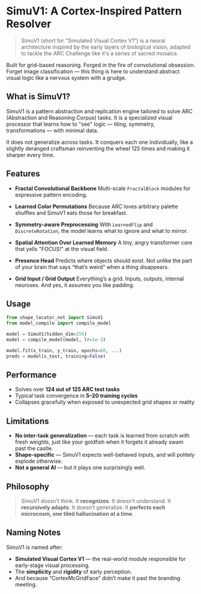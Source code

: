 # SimuV1: A Cortex-Inspired Pattern Resolver

> SimuV1 (short for "Simulated Visual Cortex V1") is a neural architecture inspired by the early layers of biological vision, adapted to tackle the ARC Challenge like it's a series of sacred mosaics.

Built for grid-based reasoning. Forged in the fire of convolutional obsession. Forget image classification — this thing is here to understand abstract visual logic like a nervous system with a grudge.

## What is SimuV1?

SimuV1 is a pattern abstraction and replication engine tailored to solve ARC (Abstraction and Reasoning Corpus) tasks. It is a specialized visual processor that learns how to "see" logic — tiling, symmetry, transformations — with minimal data.

It does not generalize across tasks. It conquers each one individually, like a slightly deranged craftsman reinventing the wheel 125 times and making it sharper every time.

## Features

* **Fractal Convolutional Backbone**
  Multi-scale `FractalBlock` modules for expressive pattern encoding.

* **Learned Color Permutations**
  Because ARC loves arbitrary palette shuffles and SimuV1 eats those for breakfast.

* **Symmetry-aware Preprocessing**
  With `LearnedFlip` and `DiscreteRotation`, the model learns what to ignore and what to mirror.

* **Spatial Attention Over Learned Memory**
  A tiny, angry transformer core that yells "FOCUS!" at the visual field.

* **Presence Head**
  Predicts where objects should exist. Not unlike the part of your brain that says “that’s weird” when a thing disappears.

* **Grid Input / Grid Output**
  Everything’s a grid. Inputs, outputs, internal neuroses. And yes, it assumes you like padding.

## Usage

```python
from shape_locator_net import SimuV1
from model_compile import compile_model

model = SimuV1(hidden_dim=256)
model = compile_model(model, lr=1e-3)

model.fit(x_train, y_train, epochs=60, ...)
preds = model(x_test, training=False)
```

## Performance

* Solves over **124 out of 125 ARC test tasks**
* Typical task convergence in **5–20 training cycles**
* Collapses gracefully when exposed to unexpected grid shapes or reality

## Limitations

* **No inter-task generalization** — each task is learned from scratch with fresh weights, just like your goldfish when it forgets it already swam past the castle.
* **Shape-specific** — SimuV1 expects well-behaved inputs, and will politely explode otherwise.
* **Not a general AI** — but it plays one surprisingly well.

## Philosophy

> SimuV1 doesn’t think. It **recognizes**.
> It doesn’t understand. It **recursively adapts**.
> It doesn’t generalize. It **perfects each microcosm, one tiled hallucination at a time**.

## Naming Notes

SimuV1 is named after:

* **Simulated Visual Cortex V1** — the real-world module responsible for early-stage visual processing.
* The **simplicity** and **rigidity** of early perception.
* And because “CortexMcGridFace” didn’t make it past the branding meeting.
